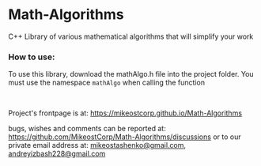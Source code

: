 # Math-Algorithms

C++ Library of various mathematical algorithms that will simplify your work 

### How to use:
To use this library, download the mathAlgo.h file into the project folder.
You must use the namespace ```mathAlgo``` when calling the function

<br/>

Project's frontpage is at: https://mikeostcorp.github.io/Math-Algorithms

bugs, wishes and comments can be reported at: https://github.com/MikeostCorp/Math-Algorithms/discussions or
to our private email address at: mikeostashenko@gmail.com, andreyizbash228@gmail.com
